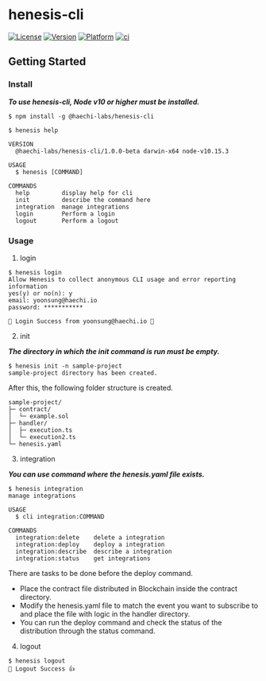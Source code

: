 henesis-cli 
===========

[![License](https://img.shields.io/npm/l/@haechi-labs/henesis-cli.svg)](https://github.com/HAECHI-LABS/henesis-cli/blob/master/package.json) [![Version](https://img.shields.io/npm/v/@haechi-labs/henesis-cli.svg)](https://www.npmjs.com/package/@haechi-labs/henesis-cli) [![Platform](https://img.shields.io/node/v/@haechi-labs/henesis-cli.svg)](https://github.com/HAECHI-LABS/henesis-cli/blob/master/package.json) [![ci](https://travis-ci.com/HAECHI-LABS/henesis-cli.svg?branch=master)]()

## Getting Started

### Install

*_**To use henesis-cli, Node v10 or higher must be installed.**_*

```sh-session
$ npm install -g @haechi-labs/henesis-cli

$ henesis help

VERSION
  @haechi-labs/henesis-cli/1.0.0-beta darwin-x64 node-v10.15.3

USAGE
  $ henesis [COMMAND]

COMMANDS
  help         display help for cli
  init         describe the command here
  integration  manage integrations
  login        Perform a login
  logout       Perform a logout
```

### Usage

1. login

```sh-session
$ henesis login
Allow Henesis to collect anonymous CLI usage and error reporting information
yes(y) or no(n): y
email: yoonsung@haechi.io
password: ***********

🎉 Login Success from yoonsung@haechi.io 🎉
```



2. init

*_**The directory in which the init command is run must be empty.**_*

```sh-session
$ henesis init -n sample-project
sample-project directory has been created.
```

After this, the following folder structure is created.

```
sample-project/
├─ contract/
│  └─ example.sol
├─ handler/
│  ├─ execution.ts
│  └─ execution2.ts
└─ henesis.yaml
```



3. integration

*_**You can use command where the henesis.yaml file exists.**_*

```sh-session
$ henesis integration
manage integrations

USAGE
  $ cli integration:COMMAND

COMMANDS
  integration:delete    delete a integration
  integration:deploy    deploy a integration
  integration:describe  describe a integration
  integration:status    get integrations
```

There are tasks to be done before the deploy command.

- Place the contract file distributed in Blockchain inside the contract directory.
- Modify the henesis.yaml file to match the event you want to subscribe to and place the file with logic in the handler directory.
- You can run the deploy command and check the status of the distribution through the status command.



4. logout

```sh-session
$ henesis logout
🤗 Logout Success 👍
```
